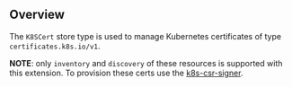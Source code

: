 ## Overview

The `K8SCert` store type is used to manage Kubernetes certificates of type `certificates.k8s.io/v1`. 

**NOTE**: only `inventory` and `discovery` of these resources is supported with this extension. To provision these certs use the 
[k8s-csr-signer](https://github.com/Keyfactor/k8s-csr-signer).

